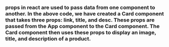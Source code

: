 ### props in react are used to pass data from one component to another. In the above code, we have created a Card component that takes three props: link, title, and desc. These props are passed from the App component to the Card component. The Card component then uses these props to display an image, title, and description of a product.